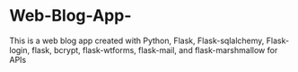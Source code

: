 # Web-Blog-App-
This is a web blog app created with Python, Flask, Flask-sqlalchemy, Flask-login, flask, bcrypt, flask-wtforms, flask-mail, and flask-marshmallow for APIs
